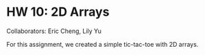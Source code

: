 # HW 10: 2D Arrays

Collaborators: Eric Cheng, Lily Yu

For this assignment, we created a simple tic-tac-toe with 2D arrays.
